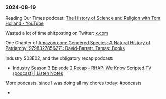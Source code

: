 ### 2024-08-19

Reading Our Times podcast: [The History of Science and Religion with Tom Holland - YouTube](https://www.youtube.com/watch?v=ojq4S0gjxsk)

Wasted a lot of time shitposting on Twitter: [x.com](https://x.com/search?q=from%3Adebugjois%20since%3A2024-08-19%20until%3A2024-08-20&src=typed_query)

One Chapter of [Amazon.com: Gendered Species: A Natural History of Patriarchy: 9798327856271: David-Barrett, Tamas: Books](https://www.amazon.com/Gendered-Species-Natural-History-Patriarchy/dp/B0D7T8P4F4) 

Industry S03E02, and the obligatory recap podcast:
* [Industry Season 3 Episode 2 Recap - RHAP: We Know Scripted TV (podcast) | Listen Notes](https://www.listennotes.com/podcasts/rhap-we-know/industry-season-3-episode-2-AYHRzvSVJPb/)

More podcasts, since I was doing all my chores today: #podcasts 

* 







